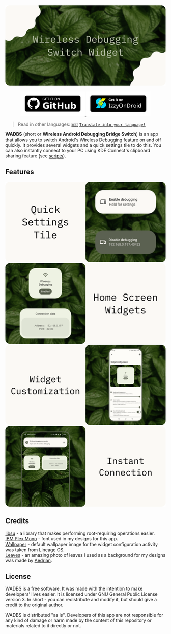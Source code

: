 <img src="./media/banner.png" alt="Wireless Debugging Switch Widget"/>

<p align="center">
    <a href="https://github.com/Smooth-E/wireless-adb-switch/releases/latest" target="_blank" rel="nofollow noopener">
        <img alt="Badge GitHub" src="media/badge-github.png" width="40%"/>
    </a>
    <a href="https://apt.izzysoft.de/fdroid/index/apk/com.smoothie.wirelessDebuggingSwitch" target="_blank" rel="nofollow noopener">
        <img alt="Badge IzzyOnDroid" src="media/badge-izzy-on-droid.png" width="40%"/>
    </a>
</p>

> Read in other languages: [`🇷🇺`](./readme.ru.md) [`Translate into your language!`](./translate.md)

**WADBS** (short or **Wireless Android Debugging Bridge Switch**) is an app that allows you to switch Android's Wireless Debugging feature on and off quickly.
It provides several widgets and a quick settings tile to do this. 
You can also instantly connect to your PC using KDE Connect's clipboard sharing feature (see [scripts](./scripts/)).

## Features

<img src="./media/feature-qs-tile.png" alt="Quick Settings Tile"/>
<img src="./media/feature-widgets.png" alt="Home Screen Widgets"/>
<img src="./media/feature-customization.png" alt="Widget Customization"/>
<img src="./media/feature-instant-connection.png" alt="Instant Connection"/>

## Credits

[libsu](https://github.com/topjohnwu/libsu) - a library that makes performing root-requiring operations easier.
<br>[IBM Plex Mono](https://fonts.google.com/specimen/IBM+Plex+Mono) - font used in my designs for this app.
<br>[Wallpaper](https://lineageos.org/) - default wallpaper image for the widget configuration activity was taken from Lineage OS.
<br>[Leaves](https://unsplash.com/photos/wAU3MfsGPNw) - an amazing photo of leaves I used as a background for my designs was made by [Aedrian](https://unsplash.com/@aedrian).

## License

WADBS is a free software. It was made with the intention to make developers' lives easier.
It is licensed under GNU General Public License version 3. 
In short - you can redistribute and modify it, but should give a credit to the original author.

WADBS is distributed "as is". 
Developers of this app are not responsible for any kind of damage or harm made by the content of this repository or materials related to it directly or not.
